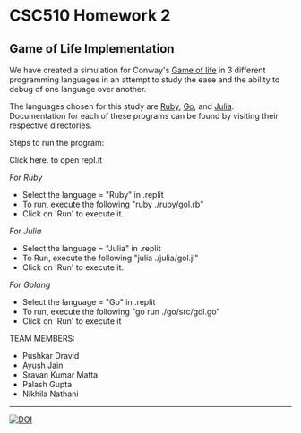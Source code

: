 # CSC510 Homework 2

## Game of Life Implementation

We have created a simulation for Conway's [Game of life](https://en.wikipedia.org/wiki/Conway%27s_Game_of_Life) in 3 different programming languages in an attempt to study the ease and the ability to debug of one language over another. 

The languages chosen for this study are [Ruby](https://github.com/pushkardravid/CSC510-HW2/blob/master/ruby), [Go](https://github.com/pushkardravid/CSC510-HW2/blob/master/go), and [Julia](https://github.com/pushkardravid/CSC510-HW2/blob/master/julia). Documentation for each of these programs can be found by visiting their respective directories.

Steps to run the program:

Click here. to open repl.it

*For Ruby*

* Select the language = "Ruby" in .replit
* To run, execute the following "ruby ./ruby/gol.rb"
* Click on 'Run' to execute it.

*For Julia*

* Select the language = "Julia" in .replit
* To Run, execute the following "julia ./julia/gol.jl"
* Click on 'Run' to execute it.

*For Golang*

* Select the language = "Go" in .replit
* To run, execute the following "go run ./go/src/gol.go"
* Click on 'Run' to execute it


TEAM MEMBERS:

* Pushkar Dravid
* Ayush Jain
* Sravan Kumar Matta
* Palash Gupta
* Nikhila Nathani


***

[![DOI](https://zenodo.org/badge/DOI/10.5281/zenodo.3996635.svg)](https://doi.org/10.5281/zenodo.3996635)

